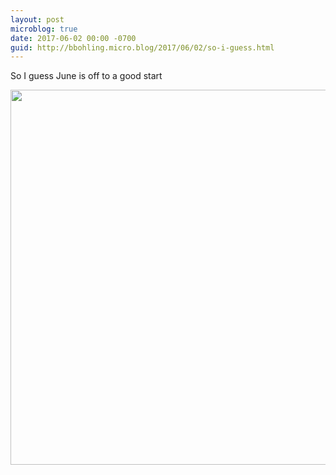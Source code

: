 ```yaml
---
layout: post
microblog: true
date: 2017-06-02 00:00 -0700
guid: http://bbohling.micro.blog/2017/06/02/so-i-guess.html
---
```

So I guess June is off to a good start

<img src="http://bbohling.micro.blog/uploads/2017/34d6816554.jpg" width="600" height="600" style="height: auto" />

